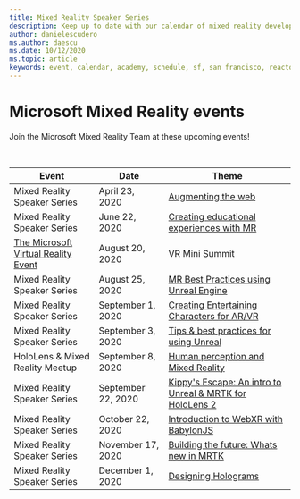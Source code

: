 ```yaml
---
title: Mixed Reality Speaker Series
description: Keep up to date with our calendar of mixed reality developer events at the Reactor in San Francisco.
author: danielescudero
ms.author: daescu
ms.date: 10/12/2020
ms.topic: article
keywords: event, calendar, academy, schedule, sf, san francisco, reactor
---
```


# Microsoft Mixed Reality events

Join the Microsoft Mixed Reality Team at these upcoming events!

<br>

|Event|Date|Theme|
|-------------|-------------|-----|
| Mixed Reality Speaker Series|April 23, 2020|[Augmenting the web](https://channel9.msdn.com/Shows/Docs-Mixed-Reality/Augmenting-WebXR-Standards)|
| Mixed Reality Speaker Series|June 22, 2020|[Creating educational experiences with MR](https://channel9.msdn.com/Shows/Docs-Mixed-Reality/Educational-Experiences-in-MR)|
| [The Microsoft Virtual Reality Event](https://www.meetup.com/hololens-mr/events/272364822/)|August 20, 2020|VR Mini Summit|
| Mixed Reality Speaker Series|August 25, 2020|[MR Best Practices using Unreal Engine](https://channel9.msdn.com/Shows/Docs-Mixed-Reality/Tips-and-Best-Practices-for-using-UE4-in-MR)|
| Mixed Reality Speaker Series|September 1, 2020|[Creating Entertaining Characters for AR/VR](https://channel9.msdn.com/Shows/Docs-Mixed-Reality/Creating-Entertaining-Characters-for-Mixed-Reality)|
| Mixed Reality Speaker Series|September 3, 2020|[Tips & best practices for using Unreal](https://channel9.msdn.com/Shows/Docs-Mixed-Reality/Tips-and-Best-Practices-for-using-UE4-in-MR)|
| HoloLens & Mixed Reality Meetup|September 8, 2020|[Human perception and Mixed Reality](https://channel9.msdn.com/Shows/Docs-Mixed-Reality/Human-Perception-and-Mixed-Reality)|
| Mixed Reality Speaker Series|September 22, 2020|[Kippy's Escape: An intro to Unreal & MRTK for HoloLens 2]()|
| Mixed Reality Speaker Series|October 22, 2020|[Introduction to WebXR with BabylonJS](https://channel9.msdn.com/Shows/Docs-Mixed-Reality/Adding-Augmented-Reality-to-your-Typescript-Project)|
| Mixed Reality Speaker Series|November 17, 2020|[Building the future: Whats new in MRTK](https://channel9.msdn.com/Shows/Docs-Mixed-Reality/Building-the-Future-Whats-New-in-the-Mixed-Reality-Toolkit)|
| Mixed Reality Speaker Series|December 1, 2020|[Designing Holograms](https://channel9.msdn.com/Shows/Docs-Mixed-Reality/Making-of-Designing-Holograms)|

